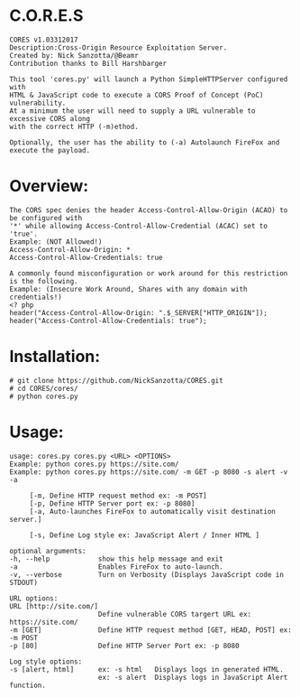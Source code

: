 # C.O.R.E.S
    CORES v1.03312017
    Description:Cross-Origin Resource Exploitation Server.
    Created by: Nick Sanzotta/@Beamr
    Contribution thanks to Bill Harshbarger
    
    This tool 'cores.py' will launch a Python SimpleHTTPServer configured with 
    HTML & JavaScript code to execute a CORS Proof of Concept (PoC) vulnerability.
    At a minimum the user will need to supply a URL vulnerable to excessive CORS along 
    with the correct HTTP (-m)ethod.
    
    Optionally, the user has the ability to (-a) Autolaunch FireFox and execute the payload.
	
# Overview:
    The CORS spec denies the header Access-Control-Allow-Origin (ACAO) to be configured with 
    '*' while allowing Access-Control-Allow-Credential (ACAC) set to 'true'.
    Example: (NOT Allowed!)
	Access-Control-Allow-Origin: *
	Access-Control-Allow-Credentials: true
	
    A commonly found misconfiguration or work around for this restriction is the following.
    Example: (Insecure Work Around, Shares with any domain with credentials!)
	<? php 
	header("Access-Control-Allow-Origin: ".$_SERVER["HTTP_ORIGIN"]);
	header("Access-Control-Allow-Credentials: true");

# Installation:
	# git clone https://github.com/NickSanzotta/CORES.git
	# cd CORES/cores/
	# python cores.py
	
# Usage:
    usage: cores.py cores.py <URL> <OPTIONS>
	Example: python cores.py https://site.com/
	Example: python cores.py https://site.com/ -m GET -p 8080 -s alert -v -a

         [-m, Define HTTP request method ex: -m POST]
         [-p, Define HTTP Server port ex: -p 8080]
         [-a, Auto-launches FireFox to automatically visit destination server.]

         [-s, Define Log style ex: JavaScript Alert / Inner HTML ]
    
    optional arguments:
    -h, --help            show this help message and exit
    -a                    Enables FireFox to auto-launch.
    -v, --verbose         Turn on Verbosity (Displays JavaScript code in STDOUT)

    URL options:
    URL [http://site.com/]
                          Define vulnerable CORS targert URL ex: https://site.com/
    -m [GET]              Define HTTP request method [GET, HEAD, POST] ex: -m POST
    -p [80]               Define HTTP Server Port ex: -p 8080

    Log style options:
    -s [alert, html]      ex: -s html   Displays logs in generated HTML.
                          ex: -s alert  Displays logs in JavaScript Alert function.

